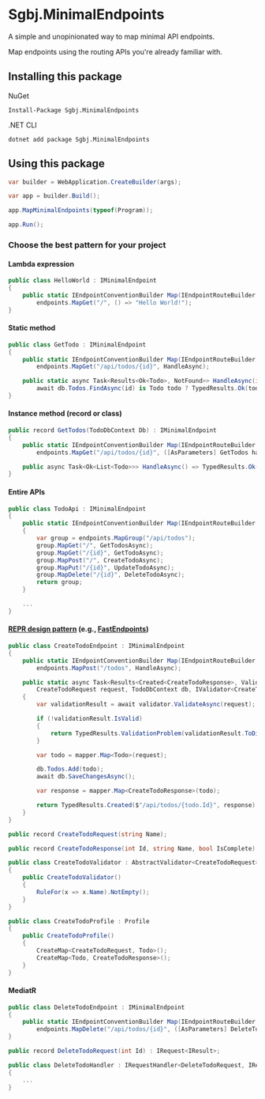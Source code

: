 # Sgbj.MinimalEndpoints

A simple and unopinionated way to map minimal API endpoints.

Map endpoints using the routing APIs you're already familiar with.

## Installing this package

NuGet

```
Install-Package Sgbj.MinimalEndpoints
```

.NET CLI

```
dotnet add package Sgbj.MinimalEndpoints
```

## Using this package

```c#
var builder = WebApplication.CreateBuilder(args);

var app = builder.Build();

app.MapMinimalEndpoints(typeof(Program));

app.Run();
```

### Choose the best pattern for your project

#### Lambda expression

```c#
public class HelloWorld : IMinimalEndpoint
{
    public static IEndpointConventionBuilder Map(IEndpointRouteBuilder endpoints) =>
        endpoints.MapGet("/", () => "Hello World!");
}
```

#### Static method

```c#
public class GetTodo : IMinimalEndpoint
{
    public static IEndpointConventionBuilder Map(IEndpointRouteBuilder endpoints) =>
        endpoints.MapGet("/api/todos/{id}", HandleAsync);

    public static async Task<Results<Ok<Todo>, NotFound>> HandleAsync(int id, TodoDbContext db) =>
        await db.Todos.FindAsync(id) is Todo todo ? TypedResults.Ok(todo) : TypedResults.NotFound();
}
```

#### Instance method (record or class)

```c#
public record GetTodos(TodoDbContext Db) : IMinimalEndpoint
{
    public static IEndpointConventionBuilder Map(IEndpointRouteBuilder endpoints) =>
        endpoints.MapGet("/api/todos/{id}", ([AsParameters] GetTodos handler) => handler.HandleAsync());

    public async Task<Ok<List<Todo>>> HandleAsync() => TypedResults.Ok(await Db.Todos.ToListAsync());
}
```

#### Entire APIs

```c#
public class TodoApi : IMinimalEndpoint
{
    public static IEndpointConventionBuilder Map(IEndpointRouteBuilder endpoints)
    {
        var group = endpoints.MapGroup("/api/todos");
        group.MapGet("/", GetTodosAsync);
        group.MapGet("/{id}", GetTodoAsync);
        group.MapPost("/", CreateTodoAsync);
        group.MapPut("/{id}", UpdateTodoAsync);
        group.MapDelete("/{id}", DeleteTodoAsync);
        return group;
    }

    ...
}
```

#### [REPR design pattern](https://deviq.com/design-patterns/repr-design-pattern) (e.g., [FastEndpoints](https://github.com/FastEndpoints/Library))

```c#
public class CreateTodoEndpoint : IMinimalEndpoint
{
    public static IEndpointConventionBuilder Map(IEndpointRouteBuilder endpoints) =>
        endpoints.MapPost("/todos", HandleAsync);

    public static async Task<Results<Created<CreateTodoResponse>, ValidationProblem>> HandleAsync(
        CreateTodoRequest request, TodoDbContext db, IValidator<CreateTodoRequest> validator, IMapper mapper)
    {
        var validationResult = await validator.ValidateAsync(request);

        if (!validationResult.IsValid)
        {
            return TypedResults.ValidationProblem(validationResult.ToDictionary());
        }

        var todo = mapper.Map<Todo>(request);

        db.Todos.Add(todo);
        await db.SaveChangesAsync();

        var response = mapper.Map<CreateTodoResponse>(todo);

        return TypedResults.Created($"/api/todos/{todo.Id}", response);
    }
}

public record CreateTodoRequest(string Name);

public record CreateTodoResponse(int Id, string Name, bool IsComplete);

public class CreateTodoValidator : AbstractValidator<CreateTodoRequest>
{
    public CreateTodoValidator()
    {
        RuleFor(x => x.Name).NotEmpty();
    }
}

public class CreateTodoProfile : Profile
{
    public CreateTodoProfile()
    {
        CreateMap<CreateTodoRequest, Todo>();
        CreateMap<Todo, CreateTodoResponse>();
    }
}
```

#### MediatR

```c#
public class DeleteTodoEndpoint : IMinimalEndpoint
{
    public static IEndpointConventionBuilder Map(IEndpointRouteBuilder endpoints) =>
        endpoints.MapDelete("/api/todos/{id}", ([AsParameters] DeleteTodoRequest request, IMediator mediator) => mediator.Send(request));
}

public record DeleteTodoRequest(int Id) : IRequest<IResult>;

public class DeleteTodoHandler : IRequestHandler<DeleteTodoRequest, IResult>
{
    ...
}
```
